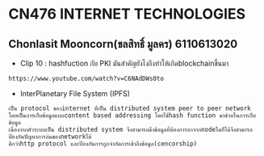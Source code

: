 # CN476 INTERNET TECHNOLOGIES
## Chonlasit Mooncorn(ชลสิทธิ์ มูลคร) 6110613020 
- Clip 10 : hashfuction กับ PKI มันสำคัญยังไงถึงทำให้เกิดblockchainขึ้นมา
```
https://www.youtube.com/watch?v=C6NAdDWs0to
```
- InterPlanetary File System (IPFS)
```
เป็น protocol ของinternet ที่เป็น distributed system peer to peer network
โดยเป็นการเก็บข้อมูลแบบcontent based addressing โดยใช้hash function มาช่วยในการเก็บข้อมูล
เนื่องจากตัวระบบเป็น distributed system จึงสามารถดึงข้อมูลที่ต้องการหาจากnodeใดก็ได้จึงสามารถป้องกันปัญหาการล่มของnetworkได้
ดีกว่าhttp protocol และป้องกันการถูกจำกัดการเข้าถึงข้อมูล(cencorship)
```

